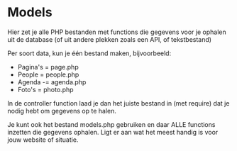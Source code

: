 # Models

Hier zet je alle PHP bestanden met functions die gegevens voor je ophalen uit de database (of uit andere plekken zoals een API, of tekstbestand)

Per soort data, kun je één bestand maken, bijvoorbeeld:
- Pagina's  = page.php
- People = people.php
- Agenda -= agenda.php 
- Foto's = photo.php

In de controller function laad je dan het juiste bestand in (met require) dat je nodig hebt om gegevens op te halen.

Je kunt ook het bestand models.php gebruiken en daar ALLE functions inzetten die gegevens ophalen. 
Ligt er aan wat het meest handig is voor jouw website of situatie.

